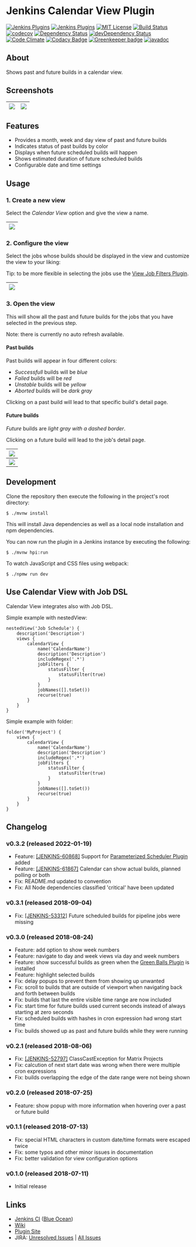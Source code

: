 # Jenkins Calendar View Plugin

[![Jenkins Plugins](https://img.shields.io/jenkins/plugin/v/calendar-view.svg)](https://plugins.jenkins.io/calendar-view)
[![Jenkins Plugins](https://img.shields.io/jenkins/plugin/i/calendar-view.svg)](https://plugins.jenkins.io/calendar-view)
[![MIT License](https://img.shields.io/badge/license-MIT-green.svg)](LICENSE.md)
[![Build Status](https://ci.jenkins.io/buildStatus/icon?job=Plugins/calendar-view-plugin/master)](https://ci.jenkins.io/blue/organizations/jenkins/Plugins%2Fcalendar-view-plugin/branches)
[![codecov](https://codecov.io/gh/jenkinsci/calendar-view-plugin/branch/master/graph/badge.svg)](https://codecov.io/gh/jenkinsci/calendar-view-plugin)
[![Dependency Status](https://david-dm.org/jenkinsci/calendar-view-plugin.svg)](https://david-dm.org/jenkinsci/calendar-view-plugin)
[![devDependency Status](https://david-dm.org/jenkinsci/calendar-view-plugin/dev-status.svg)](https://david-dm.org/jenkinsci/calendar-view-plugin?type=dev)
[![Code Climate](https://codeclimate.com/github/jenkinsci/calendar-view-plugin/badges/gpa.svg)](https://codeclimate.com/github/jenkinsci/calendar-view-plugin)
[![Codacy Badge](https://api.codacy.com/project/badge/Grade/a04ec3c3de0444699ecb2d123a9b7697)](https://www.codacy.com/app/svenschoenung/calendar-view-plugin) [![Greenkeeper badge](https://badges.greenkeeper.io/jenkinsci/calendar-view-plugin.svg)](https://greenkeeper.io/)
[![javadoc](https://img.shields.io/badge/javadoc-available-brightgreen.svg)](https://javadoc.jenkins.io/plugin/calendar-view/)

## About

Shows past and future builds in a calendar view.

## Screenshots

| ![](https://raw.githubusercontent.com/jenkinsci/calendar-view-plugin/master/docs/images/month-view.png) | ![](https://raw.githubusercontent.com/jenkinsci/calendar-view-plugin/master/docs/images/week-view.png) |
|---------------------------------------------------------------------------------------------------------|--------------------------------------------------------------------------------------------------------|

## Features

* Provides a month, week and day view of past and future builds
* Indicates status of past builds by color
* Displays when future scheduled builds will happen
* Shows estimated duration of future scheduled builds
* Configurable date and time settings

## Usage

### 1. Create a new view

Select the *Calendar View* option and give the view a name.

| ![](https://raw.githubusercontent.com/jenkinsci/calendar-view-plugin/master/docs/images/create-view.png) |
|----------------------------------------------------------------------------------------------------------|


### 2. Configure the view

Select the jobs whose builds should be displayed in the view and customize the view to your liking:

Tip: to be more flexible in selecting the jobs use the 
[View Job Filters Plugin](https://github.com/jenkinsci/view-job-filters-plugin).

| ![](https://raw.githubusercontent.com/jenkinsci/calendar-view-plugin/master/docs/images/config-view.png) |
|----------------------------------------------------------------------------------------------------------|


### 3. Open the view

This will show all the past and future builds for the jobs that you have selected in the previous step.

Note: there is currently no auto refresh available.

#### Past builds

Past builds will appear in four different colors:
* *Successfull* builds will be *blue*
* *Failed* builds will be *red*
* *Unstable* builds will be *yellow*
* *Aborted* builds will be *dark gray*

Clicking on a past build will lead to that specific build's detail page.

#### Future builds

*Future* builds are *light gray with a dashed border*.

Clicking on a future build will lead to the job's detail page.

| ![](https://raw.githubusercontent.com/jenkinsci/calendar-view-plugin/master/docs/images/month-view.png) |
|---------------------------------------------------------------------------------------------------------|
| ![](https://raw.githubusercontent.com/jenkinsci/calendar-view-plugin/master/docs/images/week-view.png)  |

## Development

Clone the repository then execute the following in the project's root directory:

```
$ ./mvnw install
```

This will install Java dependencies as well as a local node installation and npm dependencies.

You can now run the plugin in a Jenkins instance by executing the following:

```
$ ./mvnw hpi:run
```

To watch JavaScript and CSS files using webpack:

```
$ ./npmw run dev
```

## Use Calendar View with Job DSL

Calendar View integrates also with Job DSL.

Simple example with nestedView:

```
nestedView('Job Schedule') {
    description('Description')
    views {
        calendarView {
            name('CalendarName')
            description('Description')
            includeRegex('.*')
            jobFilters {
                statusFilter {
                    statusFilter(true)
                }
            }
            jobNames([].toSet())
            recurse(true)
        }
    }
}
```

Simple example with folder:

```
folder('MyProject') {
    views {
        calendarView {
            name('CalendarName')
            description('Description')
            includeRegex('.*')
            jobFilters {
                statusFilter {
                    statusFilter(true)
                }
            }
            jobNames([].toSet())
            recurse(true)
        }
    }
}
```

## Changelog

### v0.3.2 (released 2022-01-19)
* Feature: [[JENKINS-60868]](https://issues.jenkins-ci.org/browse/JENKINS-60868) Support for [Parameterized Scheduler Plugin](https://plugins.jenkins.io/parameterized-scheduler/) added
* Feature: [[JENKINS-61867]](https://issues.jenkins-ci.org/browse/JENKINS-61867) Calendar can show actual builds, planned polling or both
* Fix: README.md updated to convention
* Fix: All Node dependencies classified 'critical' have been updated

### v0.3.1 (released 2018-09-04)
* Fix: [[JENKINS-53312]](https://issues.jenkins-ci.org/browse/JENKINS-53312) Future scheduled builds for pipeline jobs were missing

### v0.3.0 (released 2018-08-24)
* Feature: add option to show week numbers
* Feature: navigate to day and week views via day and week numbers
* Feature: show successful builds as green when the [Green Balls Plugin](https://plugins.jenkins.io/greenballs) is installed
* Feature: highlight selected builds
* Fix: delay popups to prevent them from showing up unwanted
* Fix: scroll to builds that are outside of viewport when navigating back and forth between builds
* Fix: builds that last the entire visible time range are now included
* Fix: start time for future builds used current seconds instead of always starting at zero seconds
* Fix: scheduled builds with hashes in cron expression had wrong start time
* Fix: builds showed up as past and future builds while they were running

### v0.2.1 (released 2018-08-06)
* Fix: [[JENKINS-52797]](https://issues.jenkins-ci.org/browse/JENKINS-52797) ClassCastException for Matrix Projects
* Fix: calcution of next start date was wrong when there were multiple cron expressions
* Fix: builds overlapping the edge of the date range were not being shown

### v0.2.0 (released 2018-07-25)
* Feature: show popup with more information when hovering over a past or future build

### v0.1.1 (released 2018-07-13)
* Fix: special HTML characters in custom date/time formats were escaped twice
* Fix: some typos and other minor issues in documentation
* Fix: better validation for view configuration options

### v0.1.0 (released 2018-07-11)
* Initial release

## Links

* [Jenkins CI](https://ci.jenkins.io/job/Plugins/job/calendar-view-plugin/) ([Blue Ocean](https://ci.jenkins.io/blue/organizations/jenkins/Plugins%2Fcalendar-view-plugin/branches))
* [Wiki](https://wiki.jenkins.io/display/JENKINS/Calendar+View+Plugin)
* [Plugin Site](https://plugins.jenkins.io/calendar-view)
* JIRA: [Unresolved Issues](https://issues.jenkins-ci.org/issues/?filter=18648) | [All Issues](https://issues.jenkins-ci.org/issues/?filter=18647)
